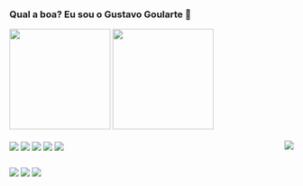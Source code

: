 ### Qual a boa? Eu sou o Gustavo Goularte 👋

<div>
<img height="179em" src="https://github-readme-stats.vercel.app/api?username=zgoularte&show_icons=true&theme=dracula&include_all_commits=true"/>
<img height="179em" src="https://github-readme-stats.vercel.app/api/top-langs/?username=zgoularte&layout=compact&langs_count16&theme=dracula"/>
</div>
<div>
<div style="display: inline_block"><br>
  <img align="center" alt_"goularte-HTML" src="https://img.shields.io/badge/HTML-239120?style=for-the-badge&logo=html5&logoColor=white">
  <img align="center" alt_"goularte-CSS" src="https://img.shields.io/badge/CSS-239120?&style=for-the-badge&logo=css3&logoColor=white">
  <img align="center" alt_"goularte-JAVA" src="https://img.shields.io/badge/Java-ED8B00?style=for-the-badge&logo=java&logoColor=white">
  <img align="center" alt_"goularte-PHP" src="https://img.shields.io/badge/PHP-777BB4?style=for-the-badge&logo=php&logoColor=white">
  <img align="center" alt_"goularte-MYSQL" src="https://img.shields.io/badge/MySQL-00000F?style=for-the-badge&logo=mysql&logoColor=white">
  <img align="right" alt_"goularte-stitch" src="https://th.bing.com/th/id/R.1e69490871f13078d44f074ea4fe1dcb?rik=V%2f0TduPIP8BMjg&riu=http%3a%2f%2fmedia.giphy.com%2fmedia%2fsL2RiybQo7HAk%2fgiphy.gif&ehk=A%2fzXCNcD4qOxHJQYXwFT5l%2fXER1sxpLjCvZojp3U1ZE%3d&risl=&pid=ImgRaw&r=0">
</div>

##

<div>
  <a href="https://www.instagram.com/gugoularte/" target="_blank"><img src="https://img.shields.io/badge/Instagram-E4405F?style=for-the-badge&logo=instagram&logoColor=white"/></a>
  <a href="https://www.facebook.com/gustavo.goulartecorreia" target="_blank"><img src="https://img.shields.io/badge/Facebook-1877F2?style=for-the-badge&logo=facebook&logoColor=white"/></a>
  <a href="https://www.linkedin.com/in/gustavo-goularte-4062a2179/" target="_blank"><img src="https://img.shields.io/badge/LinkedIn-0077B5?style=for-the-badge&logo=linkedin&logoColor=white"/></a>
</div>
